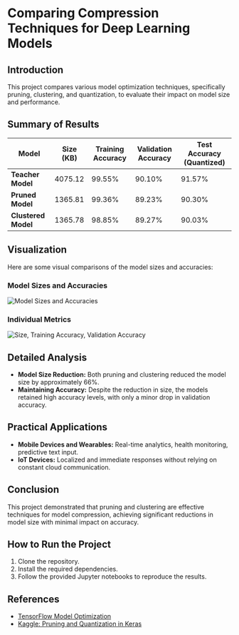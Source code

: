 # Comparing Compression Techniques for Deep Learning Models

## Introduction
This project compares various model optimization techniques, specifically pruning, clustering, and quantization, to evaluate their impact on model size and performance.

## Summary of Results
| Model                | Size (KB) | Training Accuracy | Validation Accuracy | Test Accuracy (Quantized) |
|----------------------|-----------|-------------------|---------------------|--------------------------|
| **Teacher Model**    | 4075.12   | 99.55%            | 90.10%              | 91.57%                   |
| **Pruned Model**     | 1365.81   | 99.36%            | 89.23%              | 90.30%                   |
| **Clustered Model**  | 1365.78   | 98.85%            | 89.27%              | 90.03%                   |

## Visualization
Here are some visual comparisons of the model sizes and accuracies:

### Model Sizes and Accuracies
![Model Sizes and Accuracies](https://github.com/eliaselhaddad/Thesis/assets/86868035/c3d78cea-35db-45c8-b456-ec904c901229)

### Individual Metrics
![Size, Training Accuracy, Validation Accuracy](https://github.com/eliaselhaddad/Thesis/assets/86868035/fd6034a1-cf85-48c8-9f0f-a1bda3e7b1e6)


## Detailed Analysis
- **Model Size Reduction:** Both pruning and clustering reduced the model size by approximately 66%.
- **Maintaining Accuracy:** Despite the reduction in size, the models retained high accuracy levels, with only a minor drop in validation accuracy.

## Practical Applications
- **Mobile Devices and Wearables:** Real-time analytics, health monitoring, predictive text input.
- **IoT Devices:** Localized and immediate responses without relying on constant cloud communication.

## Conclusion
This project demonstrated that pruning and clustering are effective techniques for model compression, achieving significant reductions in model size with minimal impact on accuracy.

## How to Run the Project
1. Clone the repository.
2. Install the required dependencies.
3. Follow the provided Jupyter notebooks to reproduce the results.

## References
- [TensorFlow Model Optimization](https://www.tensorflow.org/model_optimization)
- [Kaggle: Pruning and Quantization in Keras](https://www.kaggle.com/code/sumn2u/pruning-and-quantization-in-keras)
